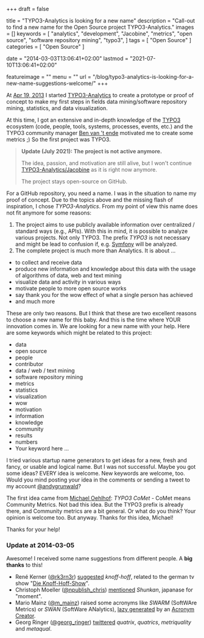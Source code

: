 +++
draft = false

title = "TYPO3-Analytics is looking for a new name"
description = "Call-out to find a new name for the Open Source project TYPO3-Analytics."
images = []
keywords = [
    "analytics",
    "development",
    "Jacobine",
    "metrics",
    "open source",
    "software repository mining",
    "typo3",
]
tags = [
    "Open Source"
]
categories = [
    "Open Source"
]

date = "2014-03-03T13:06:41+02:00"
lastmod = "2021-07-10T13:06:41+02:00"

featureimage = ""
menu = ""
url = "/blog/typo3-analytics-is-looking-for-a-new-name-suggestions-welcome/"
+++

At [Apr 19, 2013](https://github.com/andygrunwald/Jacobine/commit/b44dd91e359ad55478919cc94278d26fffbdde03 "Initial commit of the Jacobine project at GitHub") I started [TYPO3-Analytics](https://github.com/andygrunwald/Jacobine "Jacobine at GitHub") to create a prototype or proof of concept to make my first steps in fields data mining/software repository mining, statistics, and data visualization.

At this time, I got an extensive and in-depth knowledge of the [TYPO3](https://typo3.org/ "TYPO3 Content Management System") ecosystem (code, people, tools, systems, processes, events, etc.) and the TYPO3 community manager [Ben van 't ende](https://ben.vanten.de/ "Website of Ben vant Ende") motivated me to create some metrics ;)
So the first project was TYPO3.

<!--more-->

> **Update (July 2021): The project is not active anymore.**
>
> The idea, passion, and motivation are still alive, but I won't continue [TYPO3-Analytics/Jacobine](https://github.com/andygrunwald/Jacobine/) as it is right now anymore.
>
> The project stays open-source on GitHub.

For a GitHub repository, you need a name.
I was in the situation to name my proof of concept.
Due to the topics above and the missing flash of inspiration, I chose *TYPO3-Analytics*.
From my point of view this name does not fit anymore for some reasons:

1. The project aims to use publicly available information over centralized / standard ways (e.g., APIs). With this in mind, it is possible to analyze various projects. Not only TYPO3. The prefix *TYPO3* is not necessary and might be lead to confusion if, e.g. [Symfony](https://github.com/symfony/symfony "Symfony PHP Framework at GitHub") will be analyzed.
2. The complete project is much more than Analytics. It is about ...
* to collect and receive data
* produce new information and knowledge about this data with the usage of algorithms of data, web and text mining
* visualize data and activity in various ways
* motivate people to more open source works
* say thank you for the wow effect of what a single person has achieved
* and much more

These are only two reasons.
But I think that these are two excellent reasons to choose a new name for this baby.
And this is the time where YOUR innovation comes in.
We are looking for a new name with your help.
Here are some keywords which might be related to this project:

* data
* open source
* people
* contributor
* data / web / text mining
* software repository mining
* metrics
* statistics
* visualization
* wow
* motivation
* information
* knowledge
* community
* results
* numbers
* Your keyword here ...

I tried various startup name generators to get ideas for a new, fresh and fancy, or usable and logical name.
But I was not successful.
Maybe you got some ideas?
EVERY idea is welcome.
New keywords are welcome, too.
Would you mind posting your idea in the comments or sending a tweet to my account [@andygrunwald](https://twitter.com/andygrunwald "Andy Grunwald at twitter")?

The first idea came from [Michael Oehlhof](https://twitter.com/michadu_typo3 "Michael Oehlhof at twitter"): *TYPO3 CoMet* - CoMet means Community Metrics.
Not bad this idea.
But the TYPO3 prefix is already there, and Community metrics are a bit general.
Or what do you think? Your opinion is welcome too.
But anyway.
Thanks for this idea, Michael!

Thanks for your help!

### Update at 2014-03-05

Awesome! I received some name suggestions from different people.
A **big thanks** to this!

* René Kerner ([@rk3rn3r](https://twitter.com/rk3rn3r "René Kerner at twitter")) [suggested](https://twitter.com/rk3rn3r/status/440604026368180224) *knoff-hoff*, related to the german tv show "[Die Knoff-Hoff-Show](https://de.wikipedia.org/wiki/Die_Knoff-Hoff-Show)".
* Christoph Moeller ([@npublish_chris](https://twitter.com/npublish_chris "Christoph Moeller at twitter")) [mentioned](https://twitter.com/npublish_chris/status/440969565472698368) *Shunkan*, japanase for "moment".
* Mario Mainz ([@m_mainz](https://twitter.com/m_mainz "Mario Mainz at twitter")) raised some acronyms like *SWARM* (SoftWAre Metrics) or *SWAN* (SoftWare ANalytics), [lazy generated](https://twitter.com/m_mainz/status/440972275597066241) by an [Acronym Creator](http://acronymcreator.net/ace.py).
* Georg Ringer ([@georg_ringer](https://twitter.com/georg_ringer "Georg Ringer at twitter")) [twittered](https://twitter.com/georg_ringer/status/441263913896644608) *quatrix*, *quatrics*, *metriquality* and *metaqual*.